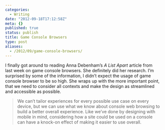 ```yaml
---
categories:
  - Writing
date: "2012-09-18T17:12:58Z"
meta: {}
published: true
status: publish
title: Game Console Browsers
type: post
aliases:
  - /2012/09/game-console-browsers/
---
```

<p>I finally got around to reading Anna Debenham’s <em>A List Apart</em> article from last week on game console browsers. She definitely did her research. I’m surprised by some of the information, I didn’t expect the usage of game console browser to be so high. She wraps up with the more important point, that we need to consider all contexts and make the design as streamlined and accessible as possible.</p>
<blockquote>
<p>We can’t tailor experiences for every possible use case on every device, but we can use what we know about console web browsing to build a better overall experience. Like we’ve done by designing with mobile in mind, considering how a site could be used on a console can have a knock-on effect of making it easier to use overall.</p>
</blockquote>
